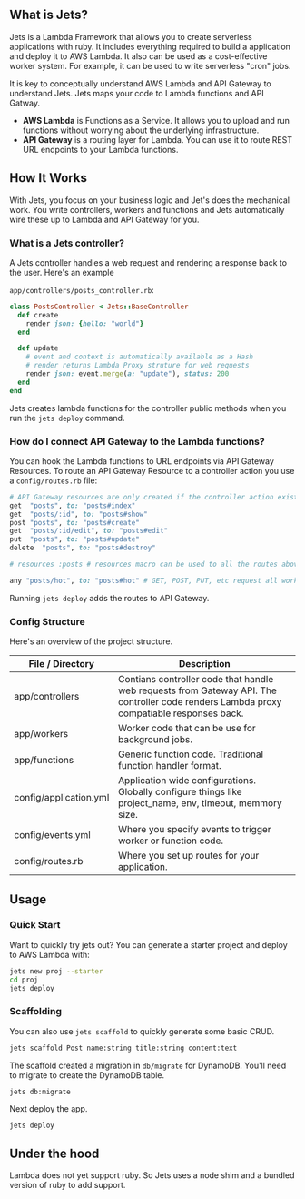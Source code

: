 ## What is Jets?

Jets is a Lambda Framework that allows you to create serverless applications with ruby.  It includes everything required to build a application and deploy it to AWS Lambda.  It also can be used as a cost-effective worker system. For example, it can be used to write serverless "cron" jobs.

It is key to conceptually understand AWS Lambda and API Gateway to understand Jets.  Jets maps your code to Lambda functions and API Gatway.

* **AWS Lambda** is Functions as a Service. It allows you to upload and run functions without worrying about the underlying infrastructure.
* **API Gateway** is a routing layer for Lambda. You can use it to route REST URL endpoints to your Lambda functions.

## How It Works

With Jets, you focus on your business logic and Jet's does the mechanical work. You write controllers, workers and functions and Jets automatically wire these up to Lambda and API Gateway for you.

### What is a Jets controller?

A Jets controller handles a web request and rendering a response back to the user.  Here's an example

`app/controllers/posts_controller.rb`:

```ruby
class PostsController < Jets::BaseController
  def create
    render json: {hello: "world"}
  end

  def update
    # event and context is automatically available as a Hash
    # render returns Lambda Proxy struture for web requests
    render json: event.merge(a: "update"), status: 200
  end
end
```

Jets creates lambda functions for the controller public methods when you run the `jets deploy` command.

### How do I connect API Gateway to the Lambda functions?

You can hook the Lambda functions to URL endpoints via API Gateway Resources.  To route an API Gateway Resource to a controller action you use a `config/routes.rb` file:

```ruby
# API Gateway resources are only created if the controller action exists.
get  "posts", to: "posts#index"
get  "posts/:id", to: "posts#show"
post "posts", to: "posts#create"
get  "posts/:id/edit", to: "posts#edit"
put  "posts", to: "posts#update"
delete  "posts", to: "posts#destroy"

# resources :posts # resources macro can be used to all the routes above

any "posts/hot", to: "posts#hot" # GET, POST, PUT, etc request all work
```

Running `jets deploy` adds the routes to API Gateway.

### Config Structure

Here's an overview of the project structure.

File / Directory  | Description
------------- | -------------
app/controllers  | Contians controller code that handle web requests from Gateway API.  The controller code renders Lambda proxy compatiable responses back.
app/workers  | Worker code that can be use for background jobs.
app/functions  | Generic function code.  Traditional function handler format.
config/application.yml  | Application wide configurations.  Globally configure things like project_name, env, timeout, memmory size.
config/events.yml  | Where you specify events to trigger worker or function code.
config/routes.rb  | Where you set up routes for your application.

## Usage

### Quick Start

Want to quickly try jets out?  You can generate a starter project and deploy to AWS Lambda with:

```sh
jets new proj --starter
cd proj
jets deploy
```

### Scaffolding

You can also use `jets scaffold` to quickly generate some basic CRUD.

```sh
jets scaffold Post name:string title:string content:text
```

The scaffold created a migration in `db/migrate` for DynamoDB. You'll need to migrate to create the DynamoDB table.

```
jets db:migrate
```

Next deploy the app.

```sh
jets deploy
```

## Under the hood

Lambda does not yet support ruby. So Jets uses a node shim and a bundled version of ruby to add support.

